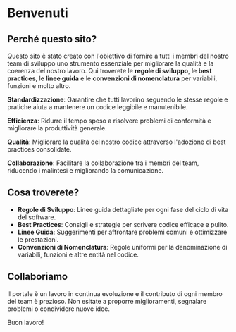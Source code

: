 <h1>Benvenuti</h1>

<section>
 <h2>Perché questo sito?</h2>
 <p>Questo sito è stato creato con l'obiettivo di fornire a tutti i membri del nostro team di sviluppo uno strumento essenziale per migliorare la qualità e la coerenza del nostro lavoro. Qui troverete le <strong>regole di sviluppo</strong>, le <strong>best practices</strong>, le <strong>linee guida</strong> e le <strong>convenzioni di nomenclatura</strong> per variabili, funzioni e molto altro.</p>
 <p><strong>Standardizzazione</strong>: Garantire che tutti lavorino seguendo le stesse regole e pratiche aiuta a mantenere un codice leggibile e manutenibile.</p>
 <p><strong>Efficienza</strong>: Ridurre il tempo speso a risolvere problemi di conformità e migliorare la produttività generale.</p>
 <p><strong>Qualità</strong>: Migliorare la qualità del nostro codice attraverso l'adozione di best practices consolidate.</p>
 <p><strong>Collaborazione</strong>: Facilitare la collaborazione tra i membri del team, riducendo i malintesi e migliorando la comunicazione.</p>
</section>
<section>
 <h2>Cosa troverete?</h2>
 <ul>
  <li><strong>Regole di Sviluppo</strong>: Linee guida dettagliate per ogni fase del ciclo di vita del software.</li>
  <li><strong>Best Practices</strong>: Consigli e strategie per scrivere codice efficace e pulito.</li>
  <li><strong>Linee Guida</strong>: Suggerimenti per affrontare problemi comuni e ottimizzare le prestazioni.</li>
  <li><strong>Convenzioni di Nomenclatura</strong>: Regole uniformi per la denominazione di variabili, funzioni e altre entità nel codice.</li>
 </ul>
</section>
<section>
 <h2>Collaboriamo</h2>
 <p>Il portale è un lavoro in continua evoluzione e il contributo di ogni membro del team è prezioso. Non esitate a proporre miglioramenti, segnalare problemi o condividere nuove idee.</p>
 <p>Buon lavoro!</p>
</section>

